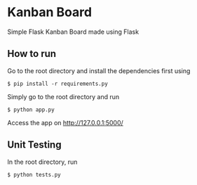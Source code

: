 # Kanban Board
Simple Flask Kanban Board made using Flask


## How to run
Go to the root directory and install the dependencies first using

    $ pip install -r requirements.py
    
Simply go to the root directory and run

    $ python app.py

Access the app on http://127.0.0.1:5000/

## Unit Testing

In the root directory, run

    $ python tests.py